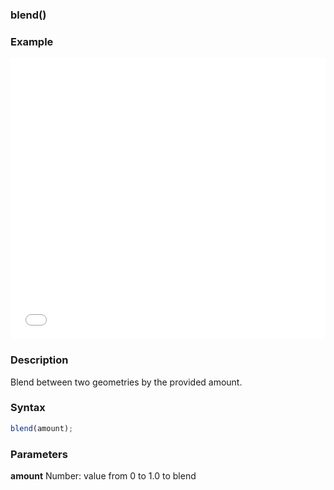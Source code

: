 ### blend()

### Example

<iframe width="100%" height="450px" src="/sculpture/-LjgpxEPI9PfX_gmVr2e?example=true&embed=true" frameborder="0"></iframe>

### Description
Blend between two geometries by the provided amount.

### Syntax
```js
blend(amount);
```

### Parameters
**amount** Number: value from 0 to 1.0 to blend
